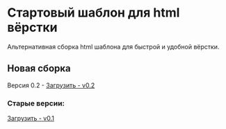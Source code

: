 Стартовый шаблон для html вёрстки
=
Альтернативная сборка html шаблона для быстрой и удобной вёрстки.
## Новая сборка
Версия 0.2 - [Загрузить - v0.2](https://github.com/Web-Usov/start_html/archive/v0.2.zip)
### Старые версии:
[Загрузить - v0.1](https://github.com/Web-Usov/start_html/archive/v0.1.zip)